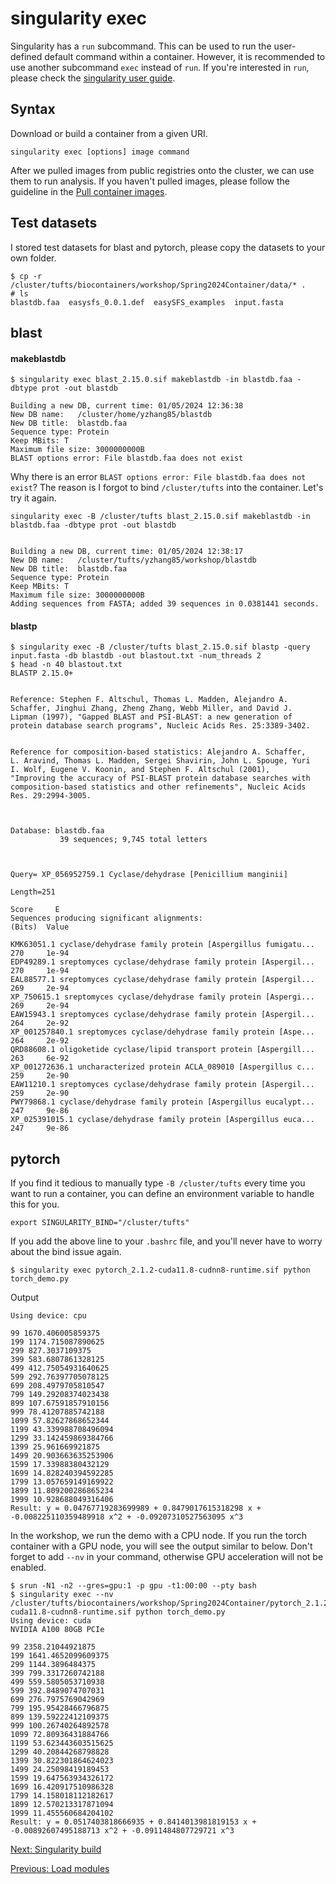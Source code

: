 # singularity exec
Singularity has a `run` subcommand. This can be used to run the user-defined default command within a container. However, it is recommended to use another subcommand `exec` instead of `run`. If you're interested in `run`, please check the [singularity user guide](https://docs.sylabs.io/guides/3.8/user-guide/cli/singularity_run.html#singularity-run). 

## Syntax
Download or build a container from a given URI. 
```
singularity exec [options] image command
```

After we pulled images from public registries onto the cluster, we can use them to run analysis. If you haven't pulled images, please follow the guideline in the [Pull container images](hands-on/pull.md).

## Test datasets
I stored test datasets for blast and pytorch, please copy the datasets to your own folder.
```
$ cp -r /cluster/tufts/biocontainers/workshop/Spring2024Container/data/* .
# ls
blastdb.faa  easysfs_0.0.1.def  easySFS_examples  input.fasta
```

## blast
#### makeblastdb
```
$ singularity exec blast_2.15.0.sif makeblastdb -in blastdb.faa -dbtype prot -out blastdb

Building a new DB, current time: 01/05/2024 12:36:38
New DB name:   /cluster/home/yzhang85/blastdb
New DB title:  blastdb.faa
Sequence type: Protein
Keep MBits: T
Maximum file size: 3000000000B
BLAST options error: File blastdb.faa does not exist
```

Why there is an error `BLAST options error: File blastdb.faa does not exist`?
The reason is I forgot to bind `/cluster/tufts` into the container. 
Let's try it again.

```
singularity exec -B /cluster/tufts blast_2.15.0.sif makeblastdb -in blastdb.faa -dbtype prot -out blastdb


Building a new DB, current time: 01/05/2024 12:38:17
New DB name:   /cluster/tufts/yzhang85/workshop/blastdb
New DB title:  blastdb.faa
Sequence type: Protein
Keep MBits: T
Maximum file size: 3000000000B
Adding sequences from FASTA; added 39 sequences in 0.0381441 seconds.
```

#### blastp
```
$ singularity exec -B /cluster/tufts blast_2.15.0.sif blastp -query input.fasta -db blastdb -out blastout.txt -num_threads 2
$ head -n 40 blastout.txt 
BLASTP 2.15.0+


Reference: Stephen F. Altschul, Thomas L. Madden, Alejandro A.
Schaffer, Jinghui Zhang, Zheng Zhang, Webb Miller, and David J.
Lipman (1997), "Gapped BLAST and PSI-BLAST: a new generation of
protein database search programs", Nucleic Acids Res. 25:3389-3402.


Reference for composition-based statistics: Alejandro A. Schaffer,
L. Aravind, Thomas L. Madden, Sergei Shavirin, John L. Spouge, Yuri
I. Wolf, Eugene V. Koonin, and Stephen F. Altschul (2001),
"Improving the accuracy of PSI-BLAST protein database searches with
composition-based statistics and other refinements", Nucleic Acids
Res. 29:2994-3005.



Database: blastdb.faa
           39 sequences; 9,745 total letters



Query= XP_056952759.1 Cyclase/dehydrase [Penicillium manginii]

Length=251
                                                                      Score     E
Sequences producing significant alignments:                          (Bits)  Value

KMK63051.1 cyclase/dehydrase family protein [Aspergillus fumigatu...  270     1e-94
EDP49289.1 sreptomyces cyclase/dehydrase family protein [Aspergil...  270     1e-94
EAL88577.1 sreptomyces cyclase/dehydrase family protein [Aspergil...  269     2e-94
XP_750615.1 sreptomyces cyclase/dehydrase family protein [Aspergi...  269     2e-94
EAW15943.1 sreptomyces cyclase/dehydrase family protein [Aspergil...  264     2e-92
XP_001257840.1 sreptomyces cyclase/dehydrase family protein [Aspe...  264     2e-92
QRD88608.1 oligoketide cyclase/lipid transport protein [Aspergill...  263     6e-92
XP_001272636.1 uncharacterized protein ACLA_089010 [Aspergillus c...  259     2e-90
EAW11210.1 sreptomyces cyclase/dehydrase family protein [Aspergil...  259     2e-90
PWY79868.1 cyclase/dehydrase family protein [Aspergillus eucalypt...  247     9e-86
XP_025391015.1 cyclase/dehydrase family protein [Aspergillus euca...  247     9e-86
```


## pytorch
If you find it tedious to manually type `-B /cluster/tufts` every time you want to run a container, you can define an environment variable to handle this for you. 

```
export SINGULARITY_BIND="/cluster/tufts"
```

If you add the above line to your `.bashrc` file, and you'll never have to worry about the bind issue again.

```
$ singularity exec pytorch_2.1.2-cuda11.8-cudnn8-runtime.sif python torch_demo.py 
```

Output
```
Using device: cpu

99 1670.406005859375
199 1174.715087890625
299 827.3037109375
399 583.6807861328125
499 412.75054931640625
599 292.76397705078125
699 208.4979705810547
799 149.29208374023438
899 107.67591857910156
999 78.41207885742188
1099 57.82627868652344
1199 43.339988708496094
1299 33.142459869384766
1399 25.961669921875
1499 20.903663635253906
1599 17.33988380432129
1699 14.828240394592285
1799 13.057659149169922
1899 11.809200286865234
1999 10.928688049316406
Result: y = 0.04767719283699989 + 0.8479017615318298 x + -0.008225110359489918 x^2 + -0.09207310527563095 x^3
```

In the workshop, we run the demo with a CPU node. If you run the torch container with a GPU node, you will see the output similar to below. Don't forget to add `--nv` in your command, otherwise GPU acceleration will not be enabled.

```
$ srun -N1 -n2 --gres=gpu:1 -p gpu -t1:00:00 --pty bash
$ singularity exec --nv /cluster/tufts/biocontainers/workshop/Spring2024Container/pytorch_2.1.2-cuda11.8-cudnn8-runtime.sif python torch_demo.py 
Using device: cuda
NVIDIA A100 80GB PCIe

99 2358.21044921875
199 1641.4652099609375
299 1144.3896484375
399 799.3317260742188
499 559.5805053710938
599 392.8489074707031
699 276.7975769042969
799 195.95428466796875
899 139.59222412109375
999 100.26740264892578
1099 72.80936431884766
1199 53.623443603515625
1299 40.20844268798828
1399 30.822301864624023
1499 24.25098419189453
1599 19.647563934326172
1699 16.420917510986328
1799 14.158018112182617
1899 12.570213317871094
1999 11.455560684204102
Result: y = 0.0517403818666935 + 0.8414013981819153 x + -0.00892607495188713 x^2 + -0.0911484807729721 x^3
```

[Next: Singularity build](hands-on/build.md)

[Previous: Load modules](hands-on/load_modules.md)